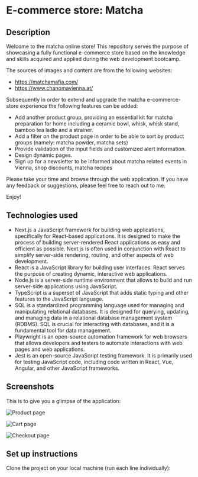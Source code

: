 # E-commerce store: Matcha

## Description

Welcome to the matcha online store! This repository serves the purpose of showcasing a fully functional e-commerce store based on the knowledge and skills acquired and applied during the web development bootcamp.

The sources of images and content are from the following websites:

- https://matchamafia.com/
- https://www.chanomavienna.at/

Subsequently in order to extend and upgrade the matcha e-commerce-store experience the following features can be added:

- Add another product group, providing an essential kit for matcha preparation for home including a ceramic bowl, whisk, whisk stand, bamboo tea ladle and a strainer.
- Add a filter on the product page in order to be able to sort by product groups (namely: matcha powder, matcha sets)
- Provide validation of the input fields and customized alert information.
- Design dynamic pages.
- Sign up for a newsletter to be informed about matcha related events in Vienna, shop discounts, matcha recipes

Please take your time and browse through the web application. If you have any feedback or suggestions, please feel free to reach out to me.

Enjoy!

## Technologies used

- Next.js a JavaScript framework for building web applications, specifically for React-based applications. It is designed to make the process of building server-rendered React applications as easy and efficient as possible. Next.js is often used in conjunction with React to simplify server-side rendering, routing, and other aspects of web development.
- React is a JavaScript library for building user interfaces. React serves the purpose of creating dynamic, interactive web applications.
- Node.js is a server-side runtime environment that allows to build and run server-side applications using JavaScript.
- TypeScript is a superset of JavaScript that adds static typing and other features to the JavaScript language.
- SQL is a standardized programming language used for managing and manipulating relational databases. It is designed for querying, updating, and managing data in a relational database management system (RDBMS). SQL is crucial for interacting with databases, and it is a fundamental tool for data management.
- Playwright is an open-source automation framework for web browsers that allows developers and testers to automate interactions with web pages and web applications.
- Jest is an open-source JavaScript testing framework. It is primarily used for testing JavaScript code, including code written in React, Vue, Angular, and other JavaScript frameworks.

## Screenshots

This is to give you a glimpse of the application:

![Product page](/images/product_page.png)

![Cart page](/images/cart_page.png)

![Checkout page](/images/checkout_page.png)

## Set up instructions

Clone the project on your local machine (run each line individually):

<script>
  git clone <url>
  cd <repo name>
  pnpm('.copy-button');
</script>
